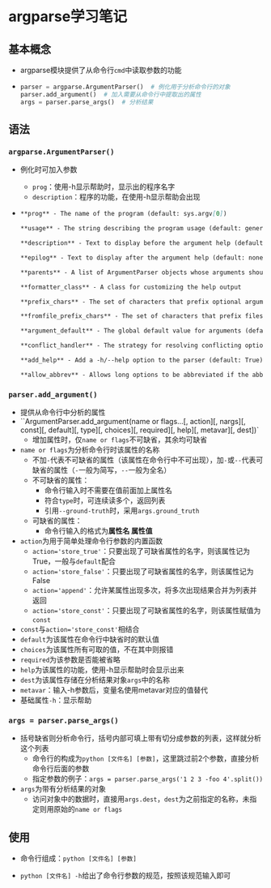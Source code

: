 # argparse学习笔记

## 基本概念

- argparse模块提供了从命令行`cmd`中读取参数的功能

- ```python
  parser = argparse.ArgumentParser()  # 例化用于分析命令行的对象
  parser.add_argument()  # 加入需要从命令行中提取出的属性
  args = parser.parse_args()  # 分析结果
  ```

## 语法

### `argparse.ArgumentParser()`

- 例化时可加入参数

  - `prog`：使用-h显示帮助时，显示出的程序名字
  - `description`：程序的功能，在使用-h显示帮助会出现

- ```markdown
  **prog** - The name of the program (default: sys.argv[0])
  
  **usage** - The string describing the program usage (default: generated from arguments added to parser)
  
  **description** - Text to display before the argument help (default: none)
  
  **epilog** - Text to display after the argument help (default: none)
  
  **parents** - A list of ArgumentParser objects whose arguments should also be included
  
  **formatter_class** - A class for customizing the help output
  
  **prefix_chars** - The set of characters that prefix optional arguments (default: ‘-‘)
  
  **fromfile_prefix_chars** - The set of characters that prefix files from which additional arguments should be read (default: None)
  
  **argument_default** - The global default value for arguments (default: None)
  
  **conflict_handler** - The strategy for resolving conflicting optionals (usually unnecessary)
  
  **add_help** - Add a -h/--help option to the parser (default: True)
  
  **allow_abbrev** - Allows long options to be abbreviated if the abbreviation is unambiguous. (default: True)
  ```

### `parser.add_argument()`

- 提供从命令行中分析的属性
- ``ArgumentParser.add_argument(name or flags...[, action][, nargs][, const][, default][, type][, choices][, required][, help][, metavar][, dest])`
  - 增加属性时，仅`name or flags`不可缺省，其余均可缺省
- `name or flags`为分析命令行时该属性的名称
  - 不加`-`代表不可缺省的属性（该属性在命令行中不可出现），加`-`或`--`代表可缺省的属性（`-`一般为简写，`--`一般为全名）
  - 不可缺省的属性：
    - 命令行输入时不需要在值前面加上属性名
    - 符合`type`时，可连续读多个，返回列表
    - 引用`--ground-truth`时，采用`args.ground_truth`
  - 可缺省的属性：
    - 命令行输入的格式为**属性名 属性值**
- `action`为用于简单处理命令行参数的内置函数
  - `action='store_true'`：只要出现了可缺省属性的名字，则该属性记为True，一般与`default`配合
  - `action='store_false'`：只要出现了可缺省属性的名字，则该属性记为False
  - `action='append'`：允许某属性出现多次，将多次出现结果合并为列表并返回
  - `action='store_const'`：只要出现了可缺省属性的名字，则该属性赋值为`const`
- `const`与`action='store_const'`相结合
- `default`为该属性在命令行中缺省时的默认值
- `choices`为该属性所有可取的值，不在其中则报错
- `required`为该参数是否能被省略
- `help`为该属性的功能，使用-h显示帮助时会显示出来
- `dest`为该属性存储在分析结果对象`args`中的名称
- `metavar`：输入-h参数后，变量名使用metavar对应的值替代
- 基础属性`-h`：显示帮助

### `args = parser.parse_args()`

- 括号缺省则分析命令行，括号内部可填上带有切分成参数的列表，这样就分析这个列表
  - 命令行的构成为`python [文件名] [参数]`，这里跳过前2个参数，直接分析命令行后面的参数
  - 指定参数的例子：`args = parser.parse_args('1 2 3 -foo 4'.split())`
- `args`为带有分析结果的对象
  - 访问对象中的数据时，直接用`args.dest`，`dest`为之前指定的名称，未指定则用原始的`name or flags`

## 使用

- 命令行组成：`python [文件名] [参数]`

- `python [文件名] -h`给出了命令行参数的规范，按照该规范输入即可

